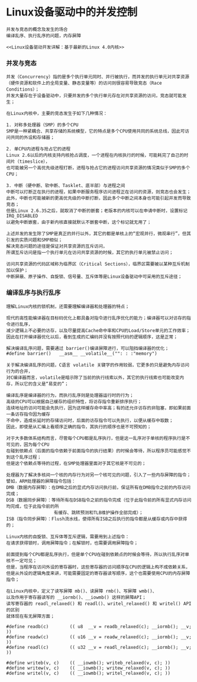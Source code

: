 # Linux设备驱动中的并发控制
    并发与竞态的概念及发生的场合
    编译乱序、执行乱序的问题，内存屏障

    <<Linux设备驱动开发详解：基于最新的Linux 4.0内核>>


### 并发与竞态
    并发（Concurrency）指的是多个执行单元同时、并行被执行，而并发的执行单元对共享资源
    （硬件资源和软件上的全局变量、静态变量等）的访问则很容易导致竞态（Race Conditions）；
    并发大量存在于设备驱动中，只要并发的多个执行单元存在对共享资源的访问，竞态就可能发生；

    在Linux内核中，主要的竞态发生于如下几种情况：

    1. 对称多处理器（SMP）的多个CPU
    SMP是一种紧耦合、共享存储的系统模型，它的特点是多个CPU使用共同的系统总线，因此可访问共同的外设和存储器；

    2. 单CPU内进程与抢占它的进程
    Linux 2.6以后的内核支持内核抢占调度，一个进程在内核执行的时候，可能耗完了自己的时间片（timeslice），
    也可能被另一个高优先级进程打断，进程与抢占它的进程访问共享资源的情况类似于SMP的多个CPU；

    3. 中断（硬中断、软中断、Tasklet、底半部）与进程之间
    中断可以打断正在执行的进程，如果中断服务程序访问进程正在访问的资源，则竞态也会发生；
    此外，中断也可能被新的更高优先级的中断打断，因此多个中断之间本身也可能引起并发而导致竞态；
    但是Linux 2.6.35之后，就取消了中断的嵌套；老版本的内核可以在申请中断时，设置标记IRQ_DISABLED
    以避免中断嵌套，由于新内核直接就默认不嵌套中断，这个标记就无用了；

    上述并发的发生除了SMP是真正的并行以外，其它的都是单核上的“宏观并行，微观串行”，但其引发的实质问题和SMP相似；
    解决竞态问题的途径是保证对共享资源的互斥访问，
    所谓互斥访问是指一个执行单元在访问共享资源的时候，其它的执行单元被禁止访问；

    访问共享资源的代码区域称为临界区（Critical Sections），临界区需要被以某种互斥机制加以保护；
    中断屏蔽、原子操作、自旋锁、信号量、互斥体等是Linux设备驱动中可采用的互斥途径；


### 编译乱序与执行乱序
    理解Linux内核的锁机制，还需要理解编译器和处理器的特点；

    现代的高性能编译器在目标码优化上都具备对指令进行乱序优化的能力；编译器可以对访存的指令进行乱序，
    减少逻辑上不必要的访存，以及尽量提高Cache命中率和CPU的Load/Store单元的工作效率；
    因此在打开编译器优化以后，看到生成的汇编码并没有按照代码的逻辑顺序，这是正常；

    解决编译乱序问题，需要通过 barrier()编译屏障进行，可以阻挡编译器的优化；
    #define barrier()   __asm__ __volatile__("": : :"memory")

    关于解决编译乱序的问题，C语言 volatile 关键字的作用较弱，它更多的只是避免内存访问行为的合并，
    对C编译器而言，volatile是暗示除了当前的执行线索以外，其它的执行线索也可能改变内存，所以它的含义是“易变的”；

    编译乱序是编译器的行为，而执行乱序则是处理器运行时的行为；
    高级的CPU可以根据自己缓存的组织特性，将访存指令重新排序执行；
    连续地址的访问可能会先执行，因为这样缓存命中率高；有的还允许访存的非阻塞，即如果前面一条访存指令因为缓存
    不命中，造成长延时的存储访问时，后面的访存指令可以先执行，以便从缓存中取数；
    因此，即使是从汇编上看顺序正确的指令，其执行的顺序也是不可预知的；

    对于大多数体系结构而言，尽管每个CPU都是乱序执行，但是这一乱序对于单核的程序执行是不可见的，因为每个CPU
    在碰到依赖点（后面的指令依赖于前面指令的执行结果）的时候会等待，所以程序员可能感觉不到这个乱序过程；
    但是这个依赖点等待的过程，在SMP处理器里面对于其它核是不可见的；

    处理器为了解决多核间一个核的内存行为对另一个核可见的问题，引入了一些内存屏障的指令；
    譬如，ARM处理器的屏障指令包括：
    DMB（数据内存屏障）：在DMB之后的显式内存访问执行前，保证所有在DMB指令之前的内存访问完成；
    DSB（数据同步屏障）：等待所有在DSB指令之前的指令完成（位于此指令前的所有显式内存访问均完成，位于此指令前的所
                      有缓存、跳转预测和TLB维护操作全部完成）；
    ISB（指令同步屏障）：Flush流水线，使得所有ISB之后执行的指令都是从缓存或内存中获得的；

    Linux内核的自旋锁、互斥体等互斥逻辑，需要用到上述指令：
    在请求获得锁时，调用屏障指令；在解锁时，也需要调用屏障指令；

    前面提到每个CPU都是乱序执行，但是单个CPU在碰到依赖点的时候会等待，所以执行乱序对单核不一定可见；
    但是，当程序在访问外设的寄存器时，这些寄存器的访问顺序在CPU的逻辑上构不成依赖关系，
    但是从外设的逻辑角度来讲，可能需要固定的寄存器读写顺序，这个也需要使用CPU的内存屏障指令；

    在Linux内核中，定义了读写屏障 mb()、读屏障 rmb()、写屏障 wmb()、
    以及作用于寄存器读写的 __iormb()、__iowmb() 这样的屏障API；
    读写寄存器的 readl_relaxed() 和 readl()、writel_relaxed() 和 writel() API的区别
    就体现在有无屏障方面；

    #define readb(c)        (( u8  __v = readb_relaxed(c); __iormb(); __v; ))
    #define readw(c)        (( u16 __v = readw_relaxed(c); __iormb(); __v; ))
    #define readl(c)        (( u32 __v = readl_relaxed(c); __iormb(); __v; ))

    #define writeb(v, c)    (( __iowmb(); writeb_relaxed(v, c); ))
    #define writew(v, c)    (( __iowmb(); writew_relaxed(v, c); ))
    #define writel(v, c)    (( __iowmb(); writel_relaxed(v, c); ))
